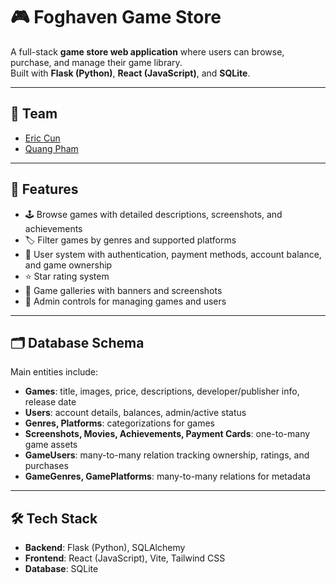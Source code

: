 # 🎮 Foghaven Game Store

A full-stack **game store web application** where users can browse, purchase, and manage their game library.  
Built with **Flask (Python)**, **React (JavaScript)**, and **SQLite**.

---

## 👥 Team

- [Eric Cun](https://github.com/Eric-Cun)
- [Quang Pham](https://github.com/boothedev)

---

## 🚀 Features

- 🕹️ Browse games with detailed descriptions, screenshots, and achievements
- 🏷️ Filter games by genres and supported platforms
- 👤 User system with authentication, payment methods, account balance, and game ownership
- ⭐ Star rating system
- 📸 Game galleries with banners and screenshots
- 🔑 Admin controls for managing games and users

---

## 🗂️ Database Schema

Main entities include:

- **Games**: title, images, price, descriptions, developer/publisher info, release date
- **Users**: account details, balances, admin/active status
- **Genres, Platforms**: categorizations for games
- **Screenshots, Movies, Achievements, Payment Cards**: one-to-many game assets
- **GameUsers**: many-to-many relation tracking ownership, ratings, and purchases
- **GameGenres, GamePlatforms**: many-to-many relations for metadata

---

## 🛠️ Tech Stack

- **Backend**: Flask (Python), SQLAlchemy
- **Frontend**: React (JavaScript), Vite, Tailwind CSS
- **Database**: SQLite
